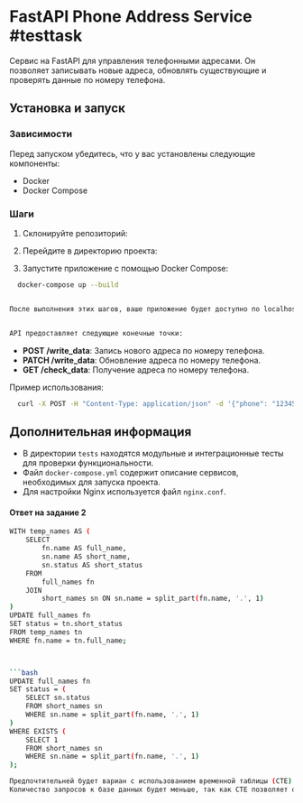 # FastAPI Phone Address Service #testtask

Cервис на FastAPI для управления телефонными адресами. Он позволяет записывать новые адреса, обновлять существующие и проверять данные по номеру телефона.

## Установка и запуск

### Зависимости

Перед запуском убедитесь, что у вас установлены следующие компоненты:
- Docker
- Docker Compose

### Шаги

1. Склонируйте репозиторий:

2. Перейдите в директорию проекта:

3. Запустите приложение с помощью Docker Compose:
```bash
  docker-compose up --build


После выполнения этих шагов, ваше приложение будет доступно по localhost:80.


API предоставляет следующие конечные точки:
```
- **POST /write_data**: Запись нового адреса по номеру телефона.
- **PATCH /write_data**: Обновление адреса по номеру телефона.
- **GET /check_data**: Получение адреса по номеру телефона.


Пример использования:
```bash
  curl -X POST -H "Content-Type: application/json" -d '{"phone": "1234567890", "address": "address123"}' http://localhost/write_data
```

## Дополнительная информация

- В директории `tests` находятся модульные и интеграционные тесты для проверки функциональности.
- Файл `docker-compose.yml` содержит описание сервисов, необходимых для запуска проекта.
- Для настройки Nginx используется файл `nginx.conf`.


#### Ответ на задание 2

```bash
WITH temp_names AS (
    SELECT
        fn.name AS full_name,
        sn.name AS short_name,
        sn.status AS short_status
    FROM
        full_names fn
    JOIN
        short_names sn ON sn.name = split_part(fn.name, '.', 1)
)
UPDATE full_names fn
SET status = tn.short_status
FROM temp_names tn
WHERE fn.name = tn.full_name;



```bash
UPDATE full_names fn
SET status = (
    SELECT sn.status
    FROM short_names sn
    WHERE sn.name = split_part(fn.name, '.', 1)
)
WHERE EXISTS (
    SELECT 1
    FROM short_names sn
    WHERE sn.name = split_part(fn.name, '.', 1)
);

Предпочтительней будет вариан с использованием временной таблицы (CTE)
Количество запросов к базе данных будет меньше, так как CTE позволяет организовать запрос в виде логических блоков, избегая множественных подзапросов.
